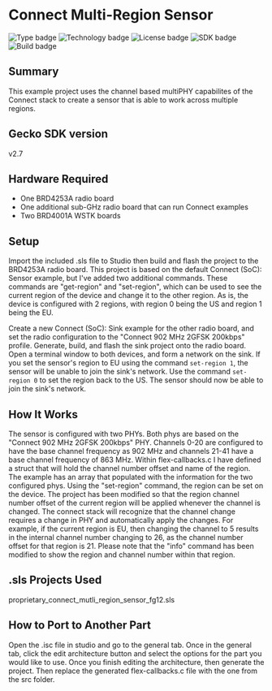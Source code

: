 # Connect Multi-Region Sensor #
![Type badge](https://img.shields.io/badge/dynamic/json?url=https://raw.githubusercontent.com/SiliconLabs/application_examples_ci/master/proprietary_connect/proprietary_connect_mutli_region_sensor_common.json&label=Type&query=type&color=green)
![Technology badge](https://img.shields.io/badge/dynamic/json?url=https://raw.githubusercontent.com/SiliconLabs/application_examples_ci/master/proprietary_connect/proprietary_connect_mutli_region_sensor_common.json&label=Technology&query=technology&color=green)
![License badge](https://img.shields.io/badge/dynamic/json?url=https://raw.githubusercontent.com/SiliconLabs/application_examples_ci/master/proprietary_connect/proprietary_connect_mutli_region_sensor_common.json&label=License&query=license&color=green)
![SDK badge](https://img.shields.io/badge/dynamic/json?url=https://raw.githubusercontent.com/SiliconLabs/application_examples_ci/master/proprietary_connect/proprietary_connect_mutli_region_sensor_common.json&label=SDK&query=sdk&color=green)
![Build badge](https://img.shields.io/endpoint?url=https://raw.githubusercontent.com/SiliconLabs/application_examples_ci/master/proprietary_connect/proprietary_connect_mutli_region_sensor_build_status.json)

## Summary ##

This example project uses the channel based multiPHY capabilites of the Connect stack to create a sensor that is able to work across multiple regions.

## Gecko SDK version ##

v2.7

## Hardware Required ##

- One BRD4253A radio board
- One additional sub-GHz radio board that can run Connect examples
- Two BRD4001A WSTK boards

## Setup ##

Import the included .sls file to Studio then build and flash the project to the BRD4253A radio board. This project is based on the default Connect (SoC): Sensor example, but I've added two additional commands. These commands are "get-region" and "set-region", which can be used to see the current region of the device and change it to the other region. As is, the device is configured with 2 regions, with region 0 being the US and region 1 being the EU.

Create a new Connect (SoC): Sink example for the other radio board, and set the radio configuration to the "Connect 902 MHz 2GFSK 200kbps" profile. Generate, build, and flash the sink project onto the radio board. Open a terminal window to both devices, and form a network on the sink. If you set the sensor's region to EU using the command `set-region 1`, the sensor will be unable to join the sink's network. Use the command `set-region 0` to set the region back to the US. The sensor should now be able to join the sink's network.

## How It Works ##

The sensor is configured with two PHYs. Both phys are based on the "Connect 902 MHz 2GFSK 200kbps" PHY. Channels 0-20 are configured to have the base channel frequency as 902 MHz and channels 21-41 have a base channel frequency of 863 MHz. Within flex-callbacks.c I have defined a struct that will hold the channel number offset and name of the region. The example has an array that populated with the information for the two configured phys. Using the "set-region" command, the region can be set on the device. The project has been modified so that the region channel number offset of the current region will be applied whenever the channel is changed. The connect stack will recognize that the channel change requires a change in PHY and automatically apply the changes. For example, if the current region is EU, then changing the channel to 5 results in the internal channel number changing to 26, as the channel number offset for that region is 21. Please note that the "info" command has been modified to show the region and channel number within that region.

## .sls Projects Used ##

proprietary_connect_mutli_region_sensor_fg12.sls

## How to Port to Another Part ##

Open the .isc file in studio and go to the general tab. Once in the general tab, click the edit architecture button and select the options for the part you would like to use. Once you finish editing the architecture, then generate the project. Then replace the generated flex-callbacks.c file with the one from the src folder.
